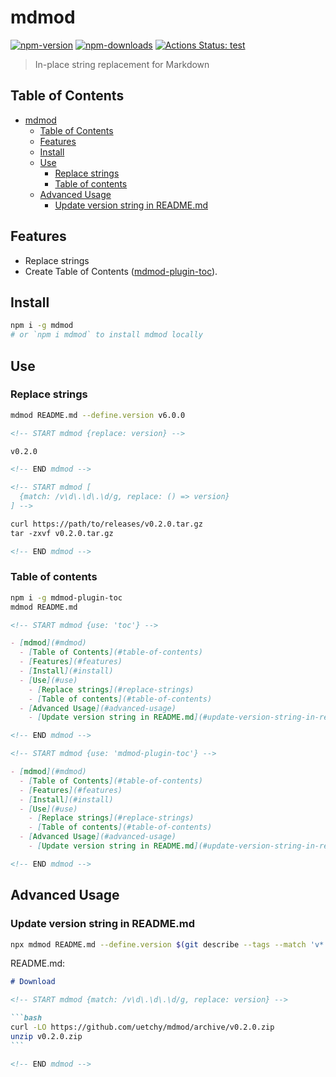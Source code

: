# mdmod

[![npm-version]][npm-url]
[![npm-downloads]][npm-url]
[![Actions Status: test](https://github.com/uetchy/mdmod/workflows/test/badge.svg)](https://github.com/uetchy/mdmod/actions?query=test)

> In-place string replacement for Markdown

[npm-version]: https://badgen.net/npm/v/mdmod
[npm-downloads]: https://badgen.net/npm/dt/mdmod
[npm-url]: https://npmjs.org/package/mdmod

## Table of Contents

<!-- START mdmod {use: 'toc'} -->

- [mdmod](#mdmod)
  - [Table of Contents](#table-of-contents)
  - [Features](#features)
  - [Install](#install)
  - [Use](#use)
    - [Replace strings](#replace-strings)
    - [Table of contents](#table-of-contents)
  - [Advanced Usage](#advanced-usage)
    - [Update version string in README.md](#update-version-string-in-readmemd)

<!-- END mdmod -->

## Features

- Replace strings
- Create Table of Contents ([mdmod-plugin-toc](https://github.com/uetchy/mdmod-plugin-toc)).

## Install

```bash
npm i -g mdmod
# or `npm i mdmod` to install mdmod locally
```

## Use

### Replace strings

```bash
mdmod README.md --define.version v6.0.0
```

```md
<!-- START mdmod {replace: version} -->

v0.2.0

<!-- END mdmod -->
```

```md
<!-- START mdmod [
  {match: /v\d\.\d\.\d/g, replace: () => version}
] -->

curl https://path/to/releases/v0.2.0.tar.gz
tar -zxvf v0.2.0.tar.gz

<!-- END mdmod -->
```

### Table of contents

```bash
npm i -g mdmod-plugin-toc
mdmod README.md
```

```md
<!-- START mdmod {use: 'toc'} -->

- [mdmod](#mdmod)
  - [Table of Contents](#table-of-contents)
  - [Features](#features)
  - [Install](#install)
  - [Use](#use)
    - [Replace strings](#replace-strings)
    - [Table of contents](#table-of-contents)
  - [Advanced Usage](#advanced-usage)
    - [Update version string in README.md](#update-version-string-in-readmemd)

<!-- END mdmod -->

<!-- START mdmod {use: 'mdmod-plugin-toc'} -->

- [mdmod](#mdmod)
  - [Table of Contents](#table-of-contents)
  - [Features](#features)
  - [Install](#install)
  - [Use](#use)
    - [Replace strings](#replace-strings)
    - [Table of contents](#table-of-contents)
  - [Advanced Usage](#advanced-usage)
    - [Update version string in README.md](#update-version-string-in-readmemd)

<!-- END mdmod -->
```

## Advanced Usage

### Update version string in README.md

```bash
npx mdmod README.md --define.version $(git describe --tags --match 'v*' --abbrev=0)
```

README.md:

````md
# Download

<!-- START mdmod {match: /v\d\.\d\.\d/g, replace: version} -->

```bash
curl -LO https://github.com/uetchy/mdmod/archive/v0.2.0.zip
unzip v0.2.0.zip
```

<!-- END mdmod -->
````
